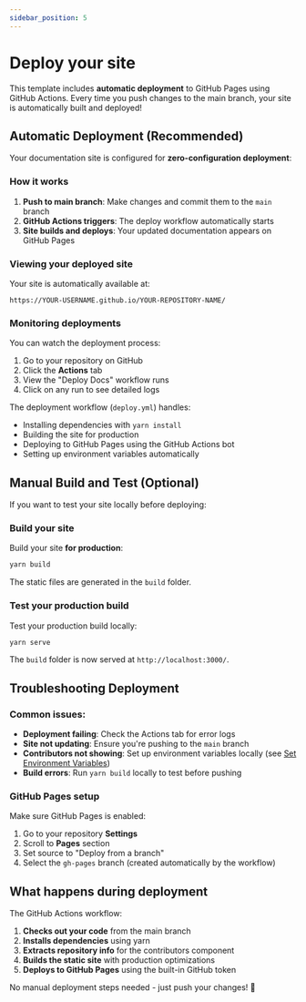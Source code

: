 ```yaml
---
sidebar_position: 5
---
```


# Deploy your site

This template includes **automatic deployment** to GitHub Pages using GitHub Actions. Every time you push changes to the main branch, your site is automatically built and deployed!

## Automatic Deployment (Recommended)

Your documentation site is configured for **zero-configuration deployment**:

### How it works

1. **Push to main branch**: Make changes and commit them to the `main` branch
2. **GitHub Actions triggers**: The deploy workflow automatically starts
3. **Site builds and deploys**: Your updated documentation appears on GitHub Pages

### Viewing your deployed site

Your site is automatically available at:
```
https://YOUR-USERNAME.github.io/YOUR-REPOSITORY-NAME/
```

### Monitoring deployments

You can watch the deployment process:

1. Go to your repository on GitHub
2. Click the **Actions** tab
3. View the "Deploy Docs" workflow runs
4. Click on any run to see detailed logs

The deployment workflow (`deploy.yml`) handles:
- Installing dependencies with `yarn install`
- Building the site for production
- Deploying to GitHub Pages using the GitHub Actions bot
- Setting up environment variables automatically

## Manual Build and Test (Optional)

If you want to test your site locally before deploying:

### Build your site

Build your site **for production**:

```bash
yarn build
```

The static files are generated in the `build` folder.

### Test your production build

Test your production build locally:

```bash
yarn serve
```

The `build` folder is now served at `http://localhost:3000/`.

## Troubleshooting Deployment

### Common issues:

- **Deployment failing**: Check the Actions tab for error logs
- **Site not updating**: Ensure you're pushing to the `main` branch
- **Contributors not showing**: Set up environment variables locally (see [Set Environment Variables](/tutorial/tutorial-basics/set-environment-variables))
- **Build errors**: Run `yarn build` locally to test before pushing

### GitHub Pages setup

Make sure GitHub Pages is enabled:

1. Go to your repository **Settings**
2. Scroll to **Pages** section
3. Set source to "Deploy from a branch"
4. Select the `gh-pages` branch (created automatically by the workflow)

## What happens during deployment

The GitHub Actions workflow:

1. **Checks out your code** from the main branch
2. **Installs dependencies** using yarn
3. **Extracts repository info** for the contributors component
4. **Builds the static site** with production optimizations
5. **Deploys to GitHub Pages** using the built-in GitHub token

No manual deployment steps needed - just push your changes! 🚀
